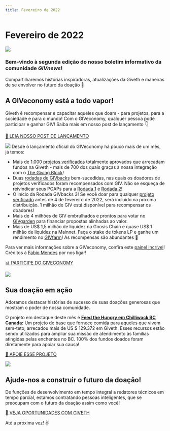 ```yaml
---
title: Fevereiro de 2022
---
```


# Fevereiro de 2022

![](https://i.imgur.com/M46pLJp.png)

### Bem-vindo à segunda edição do nosso boletim informativo da comunidade _GIVnews_!

Compartilharemos histórias inspiradoras, atualizações da Giveth e maneiras de se envolver no futuro da doação 🙌

## A GIVeconomy está a todo vapor!

Giveth é recompensar e capacitar aqueles que doam - para projetos, para a sociedade e para o mundo! Com o GIVeconomy, qualquer pessoa pode participar e ganhar GIV! Saiba mais em nosso post de lançamento 👇

[📖 LEIA NOSSO POST DE LANÇAMENTO](https://medium.com/giveth/welcome-to-the-giveconomy-b3e372da63dd)

![](https://i.imgur.com/ZGA6CqV.png)
Desde o lançamento oficial do GIVeconomy há pouco mais de um mês, já temos:

* Mais de 1.000 [projetos verificados](https://giveth.io/projects?utm_campaign=Community+Newsletter+January+2022&utm_medium=email&utm_source=autopilot) totalmente aprovados que arrecadam fundos na Giveth - mais de 700 dos quais graças à nossa integração com o [The Giving Block](https://thegivingblock.com/?utm_campaign=Community+Newsletter+January+2022&utm_medium=email&utm_source=autopilot)!
* Duas [rodadas de GIVbacks](https://giveth.io/givbacks?utm_campaign=Community+Newsletter+January+2022&utm_medium=email&utm_source=autopilot) bem-sucedidas, nas quais os doadores de projetos verificados foram recompensados com GIV. Não se esqueça de reivindicar seus POAPs para a [Rodada 1](https://poap.delivery/givbacksround1?utm_campaign=Community+Newsletter+January+2022&utm_medium=email&utm_source=autopilot) e [Rodada 2](https://poap.delivery/givbacksround2?utm_campaign=Community+Newsletter+January+2022&utm_medium=email&utm_source=autopilot)!
* O início da Rodada GIVbacks 3! Se você doar para qualquer [projeto verificado](https://giveth.io/projects?utm_campaign=Community+Newsletter+January+2022&utm_medium=email&utm_source=autopilot) antes de 4 de fevereiro de 2022, será incluído na próxima distribuição. 1 milhão de GIV está disponível para recompensar os doadores!
* Mais de 4 milhões de GIV embrulhados e prontos para votar no [GIVgarden](https://giveth.io/givgarden?utm_campaign=Community+Newsletter+January+2022&utm_medium=email&utm_source=autopilot) para financiar propostas alinhadas ao valor.
* Mais de US$ 1,5 milhão de liquidez na Gnosis Chain e quase US$ 1 milhão de liquidez na Mainnet. Faça o stake de tokens LP e ganhe um rendimento no [GIVfarm](https://giveth.io/givfarm?utm_campaign=Community+Newsletter+January+2022&utm_medium=email&utm_source=autopilot)! As recompensas são abundantes 🌾

Para ver mais informações sobre a GIVeconomy, confira este [painel incrível](https://dune.xyz/metacrypto/giveconomy?utm_campaign=Community+Newsletter+January+2022&utm_medium=email&utm_source=autopilot)! Créditos à [Fabio Mendes](https://twitter.com/fabiomendesafc?utm_campaign=Community+Newsletter+January+2022&utm_medium=email&utm_source=autopilot) por nos ligar!

[📊 PARTICIPE DO GIVECONOMY](https://giveth.io/)

![](https://i.imgur.com/QKIrU4r.png)

## Sua doação em ação

Adoramos destacar histórias de sucesso de suas doações generosas que mostram o poder de nossa comunidade.

O projeto em destaque deste mês é [**Feed the Hungry em Chilliwack BC Canada**](https://giveth.io/project/Feed-the-Hungry-in-Chilliwack-BC-Canada-0?utm_campaign=Community+Newsletter+January+2022&utm_medium=email&utm_source=autopilot)**:** Um projeto de base que fornece comida para aqueles que vivem sem-teto, arrecadou mais de US $ 129.372 em Giveth. Esses recursos estão sendo utilizados para ampliar sua missão de atendimento às famílias atingidas pelas enchentes no BC. 100% dos fundos doados foram diretamente para apoiar sua causa!

[🙌 APOIE ESSE PROJETO](https://giveth.io/project/Feed-the-Hungry-in-Chilliwack-BC-Canada-0)

![](https://i.imgur.com/wwJiG7o.png)

## Ajude-nos a construir o futuro da doação!

De funções de desenvolvimento em tempo integral a redatores técnicos em tempo parcial, estamos contratando pessoas inteligentes, que se preocupam com o futuro da doação assim como você!

[👀 VEJA OPORTUNIDADES COM GIVETH](https://giveth.recruitee.com/)

Até a próxima vez! ✌️
